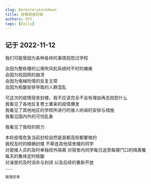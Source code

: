 ```yaml
---
slug: DormitoryLockdown
title: 疫情宿舍封楼
authors: OYY
tags: [Daily]
---
```


## 记于 2022-11-12

我们可能曾因为各种各样的事情抱怨过学校

会因为整栋楼的公用吹风机系统时不时的瘫痪  
会因为校园网的崩溃  
会因为电梯险情的反复无常  
会因为核酸安排导致的人群混乱

可这次的疫情宿舍封楼，我不应该完全不会有理由再去抱怨什么  
我看见了各地反复卷土重来的疫情爆发  
我看见了其他地区的学校所进行的骇人听闻的安排与措施  
我看见国内外的可怕乱象

我看见了我校的努力

本轮疫情危急当前封校自然是首都高校都要做的  
我校及时的精确封楼 不牵连其他宿舍楼的同学  
对密接人员的及时单独校外隔离 对宿舍内同学每日送至每寝门口的隔离餐  
每天的集体定时核酸  
对澡堂的及时消杀与封闭 以及后续的重新开放  
......

```markdown
我很庆幸
```
